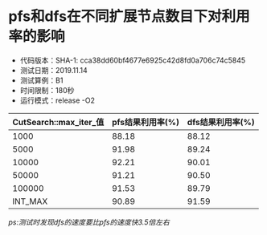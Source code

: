 # pfs和dfs在不同扩展节点数目下对利用率的影响

+ 代码版本：SHA-1: cca38dd60bf4677e6925c42d8fd0a706c74c5845
+ 测试日期：2019.11.14
+ 测试算例：B1
+ 时间限制：180秒
+ 运行模式：release -O2

| CutSearch::max_iter_值 |pfs结果利用率(%)|dfs结果利用率(%)|
|------------|---------------|---------------|
|   1000     |    88.18      |     88.12     |
|   5000     |    91.98      |     89.24     |
|   10000    |    92.21      |     90.01     |
|   50000    |    91.21      |     90.50     |   
|   100000   |    91.53      |     89.79     |
|   INT_MAX  |    90.89      |     91.59     |

_ps:测试时发现dfs的速度要比pfs的速度快3.5倍左右_